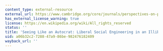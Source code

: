 ```yaml
---
content_type: external-resource
external_url: https://www.cambridge.org/core/journals/perspectives-on-politics/article/seeing-like-an-autocrat-liberal-social-engineering-in-an-illiberal-state/D57624CEF5791FE8F6638F39D3263A4B#
has_external_license_warning: true
license: https://en.wikipedia.org/wiki/All_rights_reserved
status: ''
title: 'Seeing Like an Autocrat: Liberal Social Engineering in an Illiberal State'
uid: a06b32c2-7288-47a9-86be-982476182409
wayback_url: ''
---
```

